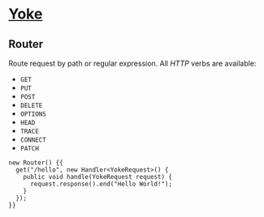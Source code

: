 # [Yoke](/)

## Router

Route request by path or regular expression. All *HTTP* verbs are available:

* ```GET```
* ```PUT```
* ```POST```
* ```DELETE```
* ```OPTIONS```
* ```HEAD```
* ```TRACE```
* ```CONNECT```
* ```PATCH```

~~~~~~~~~~~~~~~~~~~~~~~~~~~~~~~~~~~~~~~~~~ {.java}
new Router() {{
  get("/hello", new Handler<YokeRequest>() {
    public void handle(YokeRequest request) {
      request.response().end("Hello World!");
    }
  });
}}
~~~~~~~~~~~~~~~~~~~~~~~~~~~~~~~~~~~~~~~~~~